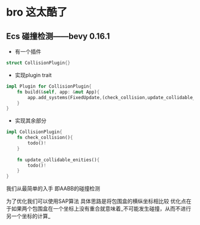 # bro 这太酷了

## Ecs 碰撞检测——bevy 0.16.1
* 有一个插件
```rust
struct CollisionPlugin{}
```
* 实现plugin trait
```rust
impl Plugin for CollisionPlugin{
    fn build(&self, app: &mut App){
        app.add_systems(FixedUpdate,(check_collision,update_collidable_enities));
    }
}
```

* 实现其余部分
```rust
impl CollisionPlugin{
    fn check_collision(){
        todo()!
    }
    
    fn update_collidable_enities(){
        todo()!
    }
}
```


我们从最简单的入手
即AABB的碰撞检测

为了优化我们可以使用SAP算法
具体思路是将包围盒的横纵坐标相比较
优化点在于如果两个包围盒在一个坐标上没有重合就意味着_不可能发生碰撞，从而不进行另一个坐标的计算_